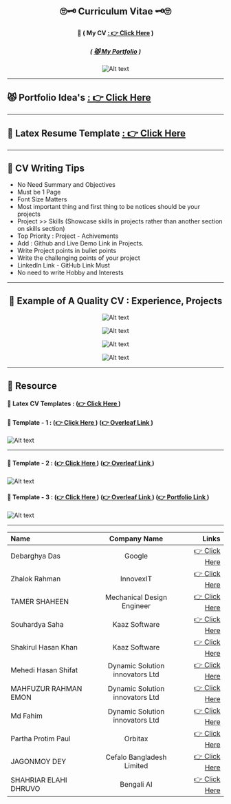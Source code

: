 <div align="center">

## 🙄🗝️ Curriculum Vitae 🗝️🙄

#### 🌱 ( My CV [ : 👉 Click Here]() )

##### ( [😾 My Portfolio](https://sumonta056.github.io/index.html) )

![Alt text](./Assets/image.png)

</div>
<hr>

## 😾 Portfolio Idea's [ : 👉 Click Here](./Portfolio/Readme.md)

<hr>

## 🎉 Latex Resume Template [ : 👉 Click Here](https://github.com/subidit/rover-resume)

<hr>

## 🌱 CV Writing Tips

- No Need Summary and Objectives
- Must be 1 Page
- Font Size Matters
- Most important thing and first thing to be notices should be your projects
- Project >> Skills (Showcase skills in projects rather than another section on skills section)
- Top Priority : Project - Achivements
- Add : Github and Live Demo Link in Projects.
- Write Project points in bullet points
- Write the challenging points of your project
- LinkedIn Link - GitHub Link Must
- No need to write Hobby and Interests

<hr>
<div align ="center">

<h2> 🌱 Example of A Quality CV : Experience, Projects</h2>

![Alt text](./Assets/imag1.png)

![Alt text](./Assets/2.png)

![Alt text](./Assets/3.png)

![Alt text](./Assets/4.png)

</div>
<hr>

## 🌱 Resource

#### 💫 Latex CV Templates : ([👉 Click Here ](https://www.overleaf.com/gallery/tagged/cv/page/1)) 

#### 💫 Template - 1 : ([👉 Click Here ](https://www.latextemplates.com/template/freeman-cv)) ([👉 Overleaf Link ](https://www.overleaf.com/project/6588fc1c96a768adfde56b19))

![Alt text](./Assets/image-1.png)

<hr>

#### 🐛 Template - 2 : ([👉 Click Here ](https://www.latextemplates.com/template/awesome-resume-cv)) ([👉 Overleaf Link ](https://www.overleaf.com/project/6588fc23d7e2495b88719ea5))

![Alt text](./Assets/image-2.png)

#### 🐛 Template - 3 : ([👉 Click Here ](https://www.latextemplates.com/template/deedy-resume-cv)) ([👉 Overleaf Link ](https://www.overleaf.com/project/6588fba6d7e2495b88718fd6)) ([👉 Portfolio Link ](https://debarghyadas.com/))

![Alt text](./Assets/image-3.png)

<hr>

<div align="center">

| Name                  |          Company Name           |                                              Links |
| :-------------------- | :-----------------------------: | -------------------------------------------------: |
| Debarghya Das         |             Google              | [👉 Click Here](./Others/debarghya-das-resume.pdf) |
| Zhalok Rahman         |            InnovexIT            |    [👉 Click Here](./Others/Zolok%20Bhai%20CV.pdf) |
| TAMER SHAHEEN         |   Mechanical Design Engineer    |           [👉 Click Here](/Others/Tamer%20Vai.pdf) |
| Souhardya Saha        |          Kaaz Software          | [👉 Click Here](./Others/Souhardya%20Vai%20CV.pdf) |
| Shakirul Hasan Khan   |          Kaaz Software          |  [👉 Click Here](./Others/Shakirul%20Vai%20CV.pdf) |
| Mehedi Hasan Shifat   | Dynamic Solution innovators Ltd |     [👉 Click Here](./Others/Sifat%20Vai%20CV.pdf) |
| MAHFUZUR RAHMAN EMON  | Dynamic Solution innovators Ltd |      [👉 Click Here](./Others/Emon%20Vai%20CV.pdf) |
| Md Fahim              | Dynamic Solution innovators Ltd |    [👉 Click Here](./Others/Fahim%20Bhai%20Cv.pdf) |
| Partha Protim Paul    |             Orbitax             |       [👉 Click Here](./Others/PPP%20Sir%20CV.pdf) |
| JAGONMOY DEY          |    Cefalo Bangladesh Limited    |     [👉 Click Here](./Others/joga%20bhai%20CV.pdf) |
| SHAHRIAR ELAHI DHRUVO |           Bengali AI            |   [👉 Click Here](./Others/Dhurobo%20VAi%20CV.pdf) |

</div>
